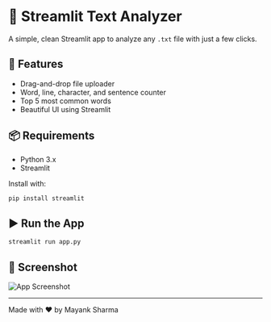 # 📄 Streamlit Text Analyzer

A simple, clean Streamlit app to analyze any `.txt` file with just a few clicks.

## 🚀 Features
- Drag-and-drop file uploader
- Word, line, character, and sentence counter
- Top 5 most common words
- Beautiful UI using Streamlit

## 📦 Requirements
- Python 3.x
- Streamlit

Install with:
```bash
pip install streamlit
```

## ▶️ Run the App
```bash
streamlit run app.py
```

## 📸 Screenshot

![App Screenshot](![Python](https://img.shields.io/badge/Python-3.10-blue))

---

Made with ❤️ by Mayank Sharma
